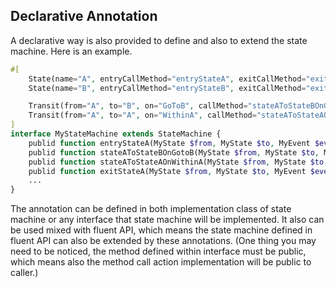 
## Declarative Annotation

A declarative way is also provided to define and also to extend the state machine. Here is an example.

```php
#[
    State(name="A", entryCallMethod="entryStateA", exitCallMethod="exitStateA"),
    State(name="B", entryCallMethod="entryStateB", exitCallMethod="exitStateB"),

    Transit(from="A", to="B", on="GoToB", callMethod="stateAToStateBOnGotoB"),
    Transit(from="A", to="A", on="WithinA", callMethod="stateAToStateAOnWithinA", type=TransitionType.INTERNAL)
]
interface MyStateMachine extends StateMachine {
    publid function entryStateA(MyState $from, MyState $to, MyEvent $event, MyContext $context);
    publid function stateAToStateBOnGotoB(MyState $from, MyState $to, MyEvent $event, MyContext $context)
    publid function stateAToStateAOnWithinA(MyState $from, MyState $to, MyEvent $event, MyContext $context)
    publid function exitStateA(MyState $from, MyState $to, MyEvent $event, MyContext $context);
    ...
}
```

The annotation can be defined in both implementation class of state machine or any interface that state 
machine will be implemented. It also can be used mixed with fluent API, which means the state 
machine defined in fluent API can also be extended by these annotations. (One thing you may need 
to be noticed, the method defined within interface must be public, which means also the method 
call action implementation will be public to caller.)
